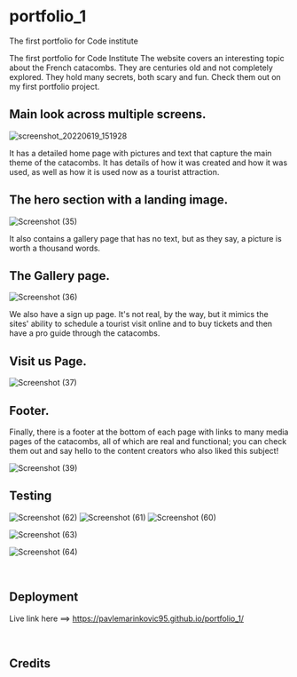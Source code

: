# portfolio_1
The first portfolio for Code institute 

The first portfolio for Code Institute The website covers an interesting topic about the French catacombs. They are centuries old and not completely explored. They hold many secrets, both scary and fun. Check them out on my first portfolio project.
<h2>Main look across multiple screens.</h2>

![screenshot_20220619_151928](https://user-images.githubusercontent.com/105302576/176996157-4289541d-a360-4b28-9177-b8dcca695ba6.png)

It has a detailed home page with pictures and text that capture the main theme of the catacombs. It has details of how it was created and how it was used, as well as how it is used now as a tourist attraction.
<br>
<h2>The hero section with a landing image.</h2>

![Screenshot (35)](https://user-images.githubusercontent.com/105302576/176996275-5f21f331-ea31-4b2c-a3bc-fd86b0d75e37.jpg)

It also contains a gallery page that has no text, but as they say, a picture is worth a thousand words.
<br>
<h2>The Gallery page.</h2>

![Screenshot (36)](https://user-images.githubusercontent.com/105302576/176996297-aa762aca-5996-4f1f-be3e-1e9827cd268b.jpg)

We also have a sign up page. It's not real, by the way, but it mimics the sites' ability to schedule a tourist visit online and to buy tickets and then have a pro guide through the catacombs.
<br>
<h2>Visit us Page.</h2>

![Screenshot (37)](https://user-images.githubusercontent.com/105302576/176996349-a64cc520-53e3-4059-bb1b-e755fb73ef3e.jpg)
<br>
<h2>Footer.</h2>

Finally, there is a footer at the bottom of each page with links to many media pages of the catacombs, all of which are real and functional; you can check them out and say hello to the content creators who also liked this subject!

![Screenshot (39)](https://user-images.githubusercontent.com/105302576/176996395-540f7bb4-2fb4-463d-92c0-127810137608.jpg)
<br>
<h2>Testing</h2>

![Screenshot (62)](https://user-images.githubusercontent.com/105302576/183416873-67592cca-1600-4637-b4eb-3ed4b5dbb267.png)
![Screenshot (61)](https://user-images.githubusercontent.com/105302576/183416936-b5a262f1-cf72-4f9b-967e-a169ebf87a1c.png)
![Screenshot (60)](https://user-images.githubusercontent.com/105302576/183416945-989fc792-4552-4aa9-a33d-9a4f4bbac6e0.png)

![Screenshot (63)](https://user-images.githubusercontent.com/105302576/183416974-94f19582-4273-4ffa-bba4-c550a6b58b1f.png)

![Screenshot (64)](https://user-images.githubusercontent.com/105302576/183416991-bdab5b59-4a10-4f61-82fe-1274ff681f08.png)


<br>
<h2>Deployment</h2>

Live link here ==>  https://pavlemarinkovic95.github.io/portfolio_1/

<br>
<h2>Credits</h2>

